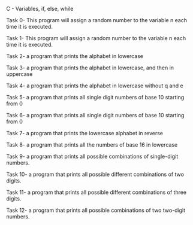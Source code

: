 C - Variables, if, else, while

Task 0- This program will assign a random number to the variable n each time it is executed.

Task 1- This program will assign a random number to the variable n each time it is executed.

Task 2- a program that prints the alphabet in lowercase

Task 3- a program that prints the alphabet in lowercase, and then in uppercase

Task 4- a program that prints the alphabet in lowercase without q and e

Task 5- a program that prints all single digit numbers of base 10 starting from 0

Task 6- a program that prints all single digit numbers of base 10 starting from 0

Task 7- a program that prints the lowercase alphabet in reverse

Task 8- a program that prints all the numbers of base 16 in lowercase

Task 9- a program that prints all possible combinations of single-digit numbers.

Task 10- a program that prints all possible different combinations of two digits.

Task 11- a program that prints all possible different combinations of three digits.

Task 12- a program that prints all possible combinations of two two-digit numbers.